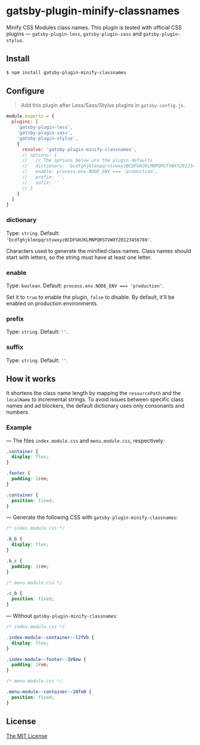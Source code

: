 # gatsby-plugin-minify-classnames

Minify CSS Modules class names. This plugin is tested with official CSS plugins —
`gatsby-plugin-less`, `gatsby-plugin-sass` and `gatsby-plugin-stylus`.

## Install

```sh
$ npm install gatsby-plugin-minify-classnames
```

## Configure

> Add this plugin after Less/Sass/Stylus plugins in `gatsby-config.js`.

```js
module.exports = {
  plugins: [
    'gatsby-plugin-less',
    'gatsby-plugin-sass',
    'gatsby-plugin-stylus',
    {
      resolve: 'gatsby-plugin-minify-classnames',
      // options: {
      //   // The options below are the plugin defaults
      //   dictionary: 'bcdfghjklmnpqrstvwxyzBCDFGHJKLMNPQRSTVWXYZ0123456789',
      //   enable: process.env.NODE_ENV === 'production',
      //   prefix: '',
      //   sufix: ''
      // }
    }
  ]
}
```

### dictionary

Type: `string`.
Default: `'bcdfghjklmnpqrstvwxyzBCDFGHJKLMNPQRSTVWXYZ0123456789'`.

Characters used to generate the minified class names. Class names should start
with letters, so the string must have at least one letter.

### enable

Type: `boolean`. Default: `process.env.NODE_ENV === 'production'`.

Set it to `true` to enable the plugin, `false` to disable. By default, it'll be
enabled on production environments.

### prefix

Type: `string`. Default: `''`.

### suffix

Type: `string`. Default: `''`.

## How it works

It shortens the class name length by mapping the `resourcePath` and the
`localName` to incremental strings. To avoid issues between specific class names
and ad blockers, the default dictionary uses only consonants and numbers.

### Example

— The files `index.module.css` and `menu.module.css`, respectively:

```css
.container {
  display: flex;
}

.footer {
  padding: 1rem;
}
```

```css
.container {
  position: fixed;
}
```

— Generate the following CSS with `gatsby-plugin-minify-classnames`:

```css
/* index.module.css */

.b_b {
  display: flex;
}

.b_c {
  padding: 1rem;
}

/* menu.module.css */

.c_b {
  position: fixed;
}
```

— Without `gatsby-plugin-minify-classnames`:

```css
/* index.module.css */

.index-module--container--l2fVb {
  display: flex;
}

.index-module--footer--3V8ew {
  padding: 1rem;
}

/* menu.module.css */

.menu-module--container--28fe0 {
  position: fixed;
}
```

## License

[The MIT License][license]

[license]: ./LICENSE
